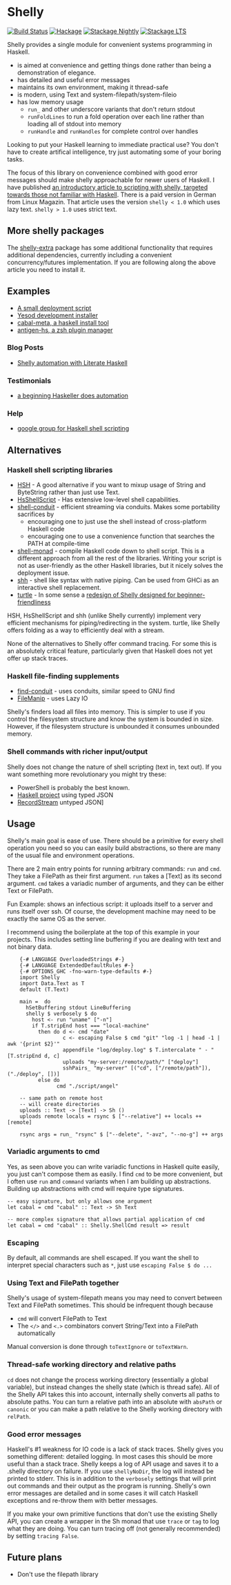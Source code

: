 # Shelly

[![Build Status](https://travis-ci.org/yesodweb/Shelly.hs.svg?branch=master)](https://travis-ci.org/yesodweb/Shelly.hs)
[![Hackage](https://img.shields.io/hackage/v/shelly.svg)](https://hackage.haskell.org/package/shelly)
[![Stackage Nightly](http://stackage.org/package/shelly/badge/nightly)](http://stackage.org/nightly/package/shelly)
[![Stackage LTS](http://stackage.org/package/shelly/badge/lts)](http://stackage.org/lts/package/shelly)

Shelly provides a single module for convenient systems programming in Haskell.

* is aimed at convenience and getting things done rather than being a demonstration of elegance.
* has detailed and useful error messages
* maintains its own environment, making it thread-safe
* is modern, using Text and system-filepath/system-fileio
* has low memory usage
  * `run_` and other underscore variants that don't return stdout
  * `runFoldLines` to run a fold operation over each line rather than loading all of stdout into memory
  * `runHandle` and `runHandles` for complete control over handles

Looking to put your Haskell learning to immediate practical use? You don't have to create artifical intelligence, try just automating some of your boring tasks.

The focus of this library on convenience combined with good error messages should make shelly approachable for newer users of Haskell.
I have published [an introductory article to scripting with shelly, targeted towards those not familiar with Haskell](http://www.linux-magazin.de/Online-Artikel/Shell-scripting-with-type-safety-using-Haskell/). There is a paid version in German from Linux Magazin.
That article uses the version `shelly < 1.0` which uses lazy text. `shelly > 1.0` uses strict text.



## More shelly packages

The [shelly-extra](http://hackage.haskell.org/package/shelly-extra) package has some additional functionality that requires additional dependencies, currently including a convenient concurrency/futures implementation. If you are following along the above article you need to install it.


## Examples

* [A small deployment script](http://www.alfredodinapoli.com/posts/2015-11-03-how-i-deploy-haskell-code.html)
* [Yesod development installer](https://github.com/yesodweb/scripts/blob/master/install.hs)
* [cabal-meta, a haskell install tool](https://github.com/yesodweb/cabal-meta/blob/master/main.hs)
* [antigen-hs, a zsh plugin manager](https://github.com/Tarrasch/antigen-hs)


### Blog Posts

* [Shelly automation with Literate Haskell](http://www.scholarslab.org/dh-developer/shell-programming-in-haskell-converting-s5-slides-to-pdf/)


### Testimonials

* [a beginning Haskeller does automation](http://www.reddit.com/r/haskell/comments/w86gu/my_current_job_task_is_boring_so_i_wrote_a_simple/)

### Help

* [google group for Haskell shell scripting](https://groups.google.com/forum/#!forum/haskell-shell-scripting)

## Alternatives

### Haskell shell scripting libraries


* [HSH](http://hackage.haskell.org/package/HSH) - A good alternative if you want to mixup usage of String and ByteString rather than just use Text.
* [HsShellScript](http://hackage.haskell.org/packages/archive/hsshellscript/3.1.0/doc/html/HsShellScript.html) - Has extensive low-level shell capabilities.
* [shell-conduit](http://hackage.haskell.org/package/shell-conduit) - efficient streaming via conduits. Makes some portability sacrifices by
  * encouraging one to just use the shell instead of cross-platform Haskell code
  * encouraging one to use a convenience function that searches the PATH at compile-time
* [shell-monad](http://hackage.haskell.org/package/shell-monad) - compile Haskell code down to shell script. This is a different approach from all the rest of the libraries. Writing your script is not as user-friendly as the other Haskell libraries, but it nicely solves the deployment issue.
* [shh](https://hackage.haskell.org/package/shh) - shell like syntax with native piping. Can be used from GHCi as an interactive shell replacement.
* [turtle](http://hackage.haskell.org/package/turtle) - In some sense a [redesign of Shelly designed for beginner-friendliness](http://www.reddit.com/r/haskell/comments/2u6b8m/use_haskell_for_shell_scripting/co5ucq9)

HSH, HsShellScript and shh (unlike Shelly currently) implement very efficient mechanisms for piping/redirecting in the system.
turtle, like Shelly offers folding as a way to efficiently deal with a stream.

None of the alternatives to Shelly offer command tracing.
For some this is an absolutely critical feature, particularly given that Haskell does not yet offer up stack traces.


### Haskell file-finding supplements

* [find-conduit](http://hackage.haskell.org/package/find-conduit) - uses conduits, similar speed to GNU find
* [FileManip](hackage.haskell.org/package/FileManip) - uses Lazy IO

Shelly's finders load all files into memory. This is simpler to use if you control the filesystem structure and know the system is bounded in size. However, if the filesystem structure is unbounded it consumes unbounded memory.


### Shell commands with richer input/output

Shelly does not change the nature of shell scripting (text in, text out).
If you want something more revolutionary you might try these:

* PowerShell is probably the best known.
* [Haskell project](https://github.com/pkamenarsky/ytools) using typed JSON
* [RecordStream](https://github.com/benbernard/RecordStream) untyped JSON]


## Usage

Shelly's main goal is ease of use.
There should be a primitive for every shell operation you need so you can easily build abstractions, so there are many of the usual file and environment operations.

There are 2 main entry points for running arbitrary commands: `run` and `cmd`.
They take a FilePath as their first argument. `run` takes a [Text] as its second argument.
`cmd` takes a variadic number of arguments, and they can be either Text or FilePath.

Fun Example: shows an infectious script: it uploads itself to a server and runs itself over ssh.
Of course, the development machine may need to be exactly the same OS as the server.

I recommend using the boilerplate at the top of this example in your projects.
This includes setting line buffering if you are dealing with text and not binary data.

~~~~~ {.haskell}
    {-# LANGUAGE OverloadedStrings #-}
    {-# LANGUAGE ExtendedDefaultRules #-}
    {-# OPTIONS_GHC -fno-warn-type-defaults #-}
    import Shelly
    import Data.Text as T
    default (T.Text)

    main =  do
      hSetBuffering stdout LineBuffering
      shelly $ verbosely $ do
        host <- run "uname" ["-n"]
        if T.stripEnd host === "local-machine"
          then do d <- cmd "date"
                  c <- escaping False $ cmd "git" "log -1 | head -1 | awk '{print $2}'"
                  appendfile "log/deploy.log" $ T.intercalate " - " [T.stripEnd d, c]
                  uploads "my-server:/remote/path/" ["deploy"]
                  sshPairs_ "my-server" [("cd", ["/remote/path"]), ("./deploy", [])]
          else do
                cmd "./script/angel"

    -- same path on remote host
    -- will create directories
    uploads :: Text -> [Text] -> Sh ()
    uploads remote locals = rsync $ ["--relative"] ++ locals ++ [remote]

    rsync args = run_ "rsync" $ ["--delete", "-avz", "--no-g"] ++ args
~~~~~

### Variadic arguments to cmd

Yes, as seen above you can write variadic functions in Haskell quite easily, you just can't compose them as easily.
I find `cmd` to be more convenient, but I often use `run` and `command` variants when I am building up abstractions.
Building up abstractions with cmd will require type signatures.

    -- easy signature, but only allows one argument
    let cabal = cmd "cabal" :: Text -> Sh Text

    -- more complex signature that allows partial application of cmd
    let cabal = cmd "cabal" :: Shelly.ShellCmd result => result



### Escaping

By default, all commands are shell escaped.
If you want the shell to interpret special characters such as `*`, just use `escaping False $ do ...`

### Using Text and FilePath together

Shelly's usage of system-filepath means you may need to convert between Text and FilePath sometimes.
This should be infrequent though because

* `cmd` will convert FilePath to Text
* The `</>` and `<.>` combinators convert String/Text into a FilePath automatically

Manual conversion is done through `toTextIgnore` or `toTextWarn`.


### Thread-safe working directory and relative paths

`cd` does not change the process working directory (essentially a global variable), but instead changes the shelly state (which is thread safe).
All of the Shelly API takes this into account, internally shelly converts all paths to absolute paths. You can turn a relative path into an absolute with `absPath` or `canonic` or you can make a path relative to the Shelly working directory with `relPath`.


### Good error messages

Haskell's #1 weakness for IO code is a lack of stack traces.
Shelly gives you something different: detailed logging.
In most cases this should be more useful than a stack trace.
Shelly keeps a log of API usage and saves it to a .shelly directory on failure.
If you use `shellyNoDir`, the log will instead be printed to stderr.
This is in addition to the `verbosely` settings that will print out commands and their output as the program is running.
Shelly's own error messages are detailed and in some cases it will catch Haskell exceptions and re-throw them with better messages.

If you make your own primitive functions that don't use the existing Shelly API, you can create a wrapper in the Sh monad that use `trace` or `tag` to log what they are doing.
You can turn tracing off (not generally recommended) by setting `tracing False`.


## Future plans

* Don't use the filepath library
